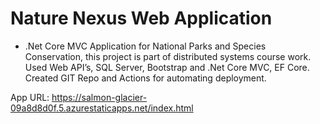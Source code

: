 # Nature Nexus Web Application
* .Net Core MVC Application for National Parks and Species Conservation, this project is part of distributed systems course work. Used Web API’s, SQL Server, Bootstrap and .Net Core MVC, EF Core. Created GIT Repo and Actions for automating deployment.

App URL: https://salmon-glacier-09a8d8d0f.5.azurestaticapps.net/index.html
